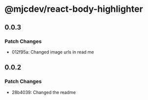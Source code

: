 # @mjcdev/react-body-highlighter

## 0.0.3

### Patch Changes

- 012f95a: Changed image urls in read me

## 0.0.2

### Patch Changes

- 28b4039: Changed the readme
